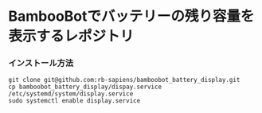# BambooBotでバッテリーの残り容量を表示するレポジトリ

### インストール方法
```
git clone git@github.com:rb-sapiens/bamboobot_battery_display.git
cp bamboobot_battery_display/dispay.service /etc/systemd/system/display.service
sudo systemctl enable display.service
```
